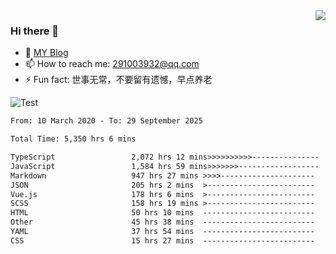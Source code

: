 <img align='right' src='https://github-readme-stats.vercel.app/api?username=niaogege&show_icons=true&theme=radical'/>

### Hi there 👋

- 🌱 [MY Blog](https://bythewayer.com/)
- 📫 How to reach me: 291003932@qq.com
- ⚡ Fun fact:  世事无常，不要留有遗憾，早点养老

![Test](https://github-readme-stats.vercel.app/api/top-langs/?username=niaogege&layout=compact)

<!--START_SECTION:waka-->

```txt
From: 10 March 2020 - To: 29 September 2025

Total Time: 5,350 hrs 6 mins

TypeScript                 2,072 hrs 12 mins>>>>>>>>>>---------------   38.73 %
JavaScript                 1,584 hrs 59 mins>>>>>>>------------------   29.63 %
Markdown                   947 hrs 27 mins >>>>---------------------   17.71 %
JSON                       205 hrs 2 mins  >------------------------   03.83 %
Vue.js                     178 hrs 6 mins  >------------------------   03.33 %
SCSS                       158 hrs 19 mins >------------------------   02.96 %
HTML                       50 hrs 10 mins  -------------------------   00.94 %
Other                      45 hrs 38 mins  -------------------------   00.85 %
YAML                       37 hrs 54 mins  -------------------------   00.71 %
CSS                        15 hrs 27 mins  -------------------------   00.29 %
```

<!--END_SECTION:waka-->
